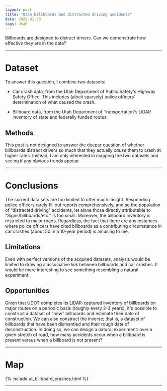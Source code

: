 ```yaml
---
layout: post
title: "Utah billboards and distracted driving accidents"
date: 2022-01-26
tags: Utah
---
```


Billboards are designed to distract drivers. Can we demonstrate how effective they are in the data?

***

# Dataset

To answer this question, I combine two datasets:

* Car crash data, from the Utah Department of Public Safety's Highway Safety Office. This includes (albeit sparsely) police officers' determination of what caused the crash.

* Billboard data, from the Utah Department of Transportation's LiDAR inventory of state and federally funded routes.

## Methods

This post is not designed to answer the deeper question of whether billboards distract drivers so much that they actually *cause* them to crash at higher rates. Instead, I am only interested in mapping the two datasets and seeing if any obvious trends appear.

***

# Conclusions

The current data sets are too limited to offer much insight. Responding police officers rarely fill out reports comprehensively, and so the population of "distracted driving" accidents, let alone those directly attributable to "Signs/billboards/etc." is too small. Moreover, the billboard inventory is restricted to major roads. Regardless, the fact that there are any instances where police officers have cited billboards as a contributing circumstance in car crashes (about 50 in a 10-year period) is amusing to me.

## Limitations

Even with perfect versions of the acquired datasets, analysis would be limited to drawing a associative link between billboards and car crashes. It would be more interesting to see something resembling a natural experiment.

## Opportunities

Given that UDOT completes its LiDAR-captured inventory of billboards on major routes on a periodic basis (roughly every 2-3 years), it's possible to construct a dataset of "new" billboards and estimate their date of construction. We can also construct the inverse; that is, a dataset of billboards that have been dismantled and their rough date of deconstruction. In doing so, we can design a natural experiment: over a given stretch of road, how many accidents occur when a billboard is present versus when a billboard is not present?

***

# Map

{% include ut_billboard_crashes.html %}

***